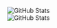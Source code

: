![GitHub Stats](https://streak-stats.demolab.com?user=kenfaz&theme=dark&hide_border=true) <br/>
![GitHub Stats](https://github-readme-stats.vercel.app/api/top-langs/?username=kenfaz&theme=dark&show_icons=true&hide_border=true&layout=compact)

